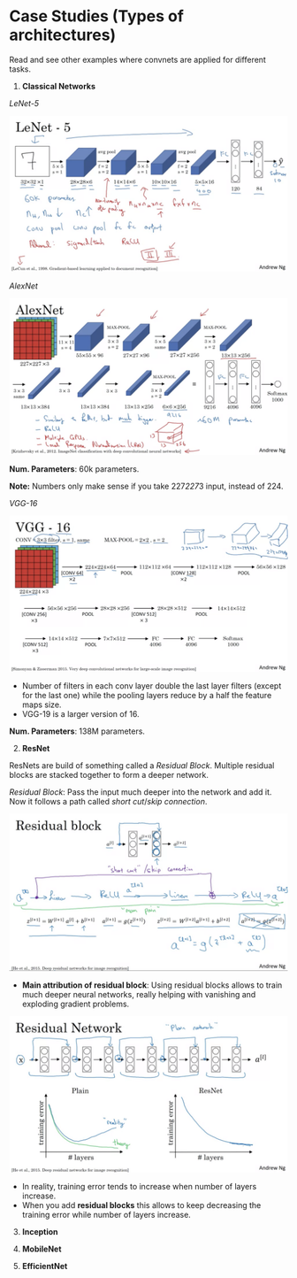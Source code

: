 # Case Studies (Types of architectures)

Read and see other examples where convnets are applied for different tasks.

1. __Classical Networks__

_LeNet-5_

![LeNet-5](images/lenet5.png)

_AlexNet_

![AlexNet](images/alexnet.png)

__Num. Parameters__: 60k parameters.

__Note:__ Numbers only make sense if you take 227*227*3 input, instead of 224.

_VGG-16_

![VGG16](images/vgg16.png)

- Number of filters in each conv layer double the last layer filters (except for the last one) while the pooling layers reduce by a half the feature maps size.
- VGG-19 is a larger version of 16.

__Num. Parameters__: 138M parameters.

2. __ResNet__

ResNets are build of something called a _Residual Block_. Multiple residual blocks are stacked together to form a deeper network.

_Residual Block_: Pass the input much deeper into the network and add it. Now it follows a path called _short cut_/_skip connection_. 

![Residual Block](images/residual_block.png)

- __Main attribution of residual block__: Using residual blocks allows to train much deeper neural networks, really helping with vanishing and exploding gradient problems.

![ResNet](images/resnet.png)

- In reality, training error tends to increase when number of layers increase.
- When you add __residual blocks__ this allows to keep decreasing the training error while number of layers increase.

3. __Inception__



4. __MobileNet__



5. __EfficientNet__